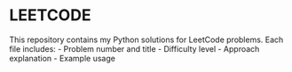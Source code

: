 # LEETCODE
This repository contains my Python solutions for LeetCode problems.   Each file includes: - Problem number and title   - Difficulty level   - Approach explanation   - Example usage  
